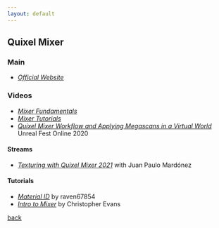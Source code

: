 ```yaml
---
layout: default
---
```


## Quixel Mixer

### Main

* _[Official Website](https://quixel.com/mixer)_

### Videos

* _[Mixer Fundamentals](https://www.youtube.com/watch?v=sx_NP7-qMPY&list=PL5uQePynMSiIBiK4K4LWrKLZKecoUbCVW)_
* _[Mixer Tutorials](https://www.youtube.com/watch?v=wZ-iiYFBZxk&list=PL5uQePynMSiJrymVHla6-JOHqV-aPIS83)_
* _[Quixel Mixer Workflow and Applying Megascans in a Virtual World](https://www.youtube.com/watch?v=2C70BkLMDFQ)_ Unreal Fest Online 2020

#### Streams

* _[Texturing with Quixel Mixer 2021](https://www.youtube.com/watch?v=v_uycRcLU9w)_ with Juan Paulo Mardónez

#### Tutorials

* _[Material ID](https://www.youtube.com/watch?v=7CqsGImwFHk)_ by raven67854
* _[Intro to Mixer](https://evansart.artstation.com/projects/2xgv9Y?album_id=915999)_ by Christopher Evans

[back](../)
